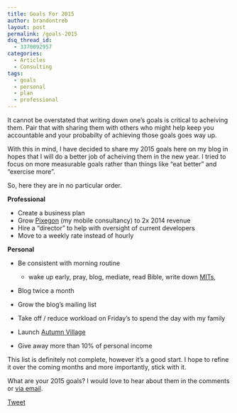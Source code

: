 ```yaml
---
title: Goals For 2015
author: brandontreb
layout: post
permalink: /goals-2015
dsq_thread_id:
  - 3370092957
categories:
  - Articles
  - Consulting
tags:
  - goals
  - personal
  - plan
  - professional
---
```

It cannot be overstated that writing down one’s goals is critical to acheiving them. Pair that with sharing them with others who might help keep you accountable and your probabilty of achieving those goals goes way up.

With this in mind, I have decided to share my 2015 goals here on my blog in hopes that I will do a better job of acheiving them in the new year. I tried to focus on more measurable goals rather than things like &#8220;eat better&#8221; and &#8220;exercise more&#8221;.

So, here they are in no particular order.

**Professional**

  * Create a business plan
  * Grow <a href="http://pixegon.com" target="_blank">Pixegon</a> (my mobile consultancy) to 2x 2014 revenue
  * Hire a “director” to help with oversight of current developers
  * Move to a weekly rate instead of hourly

**Personal**

  * Be consistent with morning routine 
      * wake up early, pray, blog, mediate, read Bible, write down <a href="http://zenhabits.net/purpose-your-day-most-important-task/" target="_blank">MITs</a>,

  * Blog twice a month
  * Grow the blog’s mailing list
  * Take off / reduce workload on Friday’s to spend the day with my family
  * Launch <a href="http://alpha.autumnv.com" target="_blank">Autumn Village</a>
  * Give away more than 10% of personal income

This list is definitely not complete, however it’s a good start. I hope to refine it over the coming months and more importantly, stick with it.

What are your 2015 goals? I would love to hear about them in the comments or [via email][1].

<div style="">
  <a href="http://twitter.com/share" class="twitter-share-button" data-count="horizontal" data-text="Goals For 2015" data-url="http://brandontreb.com/goals-2015"  data-via="brandontreb" data-related="brandontreb:">Tweet</a>
</div>

 [1]: mailto://brandon@brandontreb.com